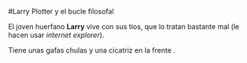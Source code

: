 #Larry Plotter y el bucle filosofal 

El joven huerfano **Larry** vive con sus tios, que lo tratan bastante mal (le hacen usar *internet explorer*).

Tiene unas gafas chulas y una cicatriz en la frente
.
